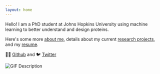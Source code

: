 ```yaml
---
layout: home 
---
```


Hello! I am a PhD student at Johns Hopkins University using machine learning to better understand and design proteins.

Here's some more [about me](about.md), details about my current [research projects](research.md), and my [resume](MichaelChungyoun_resume.md).

👨‍💻 [Github](https://github.com/MichaelChungyoun) and 🐦 [Twitter](https://twitter.com/MikeyChungyoun)

![GIF Description](SHARPIN_protein.gif)
